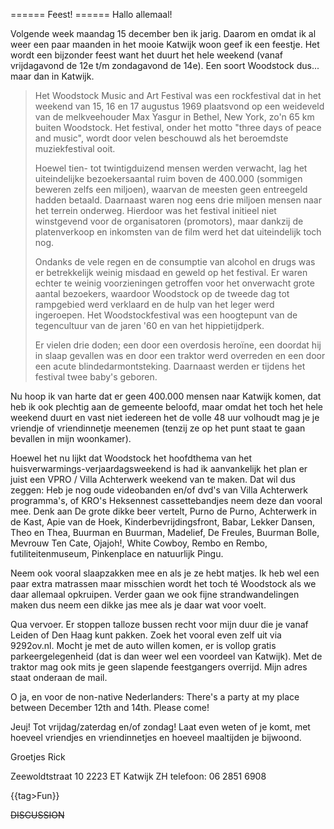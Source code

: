 ====== Feest! ======
Hallo allemaal!

Volgende week maandag 15 december ben ik jarig. Daarom en omdat ik al weer een paar maanden in het mooie Katwijk woon geef ik een feestje.
Het wordt een bijzonder feest want het duurt het hele weekend (vanaf vrijdagavond de 12e t/m zondagavond de 14e). Een soort Woodstock dus... maar dan in Katwijk.

<blockquote>Het Woodstock Music and Art Festival was een rockfestival dat in het weekend van 15, 16 en 17 augustus 1969 plaatsvond op een weideveld van de melkveehouder Max Yasgur in Bethel, New York, zo'n 65 km buiten Woodstock. Het festival, onder het motto "three days of peace and music", wordt door velen beschouwd als het beroemdste muziekfestival ooit.

Hoewel tien- tot twintigduizend mensen werden verwacht, lag het uiteindelijke bezoekersaantal ruim boven de 400.000 (sommigen beweren zelfs een miljoen), waarvan de meesten geen entreegeld hadden betaald. Daarnaast waren nog eens drie miljoen mensen naar het terrein onderweg. Hierdoor was het festival initieel niet winstgevend voor de organisatoren (promotors), maar dankzij de platenverkoop en inkomsten van de film werd het dat uiteindelijk toch nog.

Ondanks de vele regen en de consumptie van alcohol en drugs was er betrekkelijk weinig misdaad en geweld op het festival. Er waren echter te weinig voorzieningen getroffen voor het onverwacht grote aantal bezoekers, waardoor Woodstock op de tweede dag tot rampgebied werd verklaard en de hulp van het leger werd ingeroepen. Het Woodstockfestival was een hoogtepunt van de tegencultuur van de jaren '60 en van het hippietijdperk.

Er vielen drie doden; een door een overdosis heroïne, een doordat hij in slaap gevallen was en door een traktor werd overreden en een door een acute blindedarmontsteking. Daarnaast werden er tijdens het festival twee baby's geboren.</blockquote>

Nu hoop ik van harte dat er geen 400.000 mensen naar Katwijk komen, dat heb ik ook plechtig aan de gemeente beloofd, maar omdat het toch het hele weekend duurt en vast niet iedereen het de volle 48 uur volhoudt mag je je vriendje of vriendinnetje meenemen (tenzij ze op het punt staat te gaan bevallen in mijn woonkamer).

Hoewel het nu lijkt dat Woodstock het hoofdthema van het huisverwarmings-verjaardagsweekend is had ik aanvankelijk het plan er juist een VPRO / Villa Achterwerk weekend van te maken. Dat wil dus zeggen: Heb je nog oude videobanden en/of dvd's van Villa Achterwerk programma's, of KRO's Heksennest cassettebandjes neem deze dan vooral mee. Denk aan De grote dikke beer vertelt, Purno de Purno, Achterwerk in de Kast, Apie van de Hoek, Kinderbevrijdingsfront, Babar, Lekker Dansen, Theo en Thea, Buurman en Buurman, Madelief, De Freules, Buurman Bolle, Mevrouw Ten Cate, Ojajoh!, White Cowboy, Rembo en Rembo, futiliteitenmuseum, Pinkenplace en natuurlijk Pingu.

Neem ook vooral slaapzakken mee en als je ze hebt matjes. Ik heb wel een paar extra matrassen maar misschien wordt het toch té Woodstock als we daar allemaal opkruipen. Verder gaan we ook fijne strandwandelingen maken dus neem een dikke jas mee als je daar wat voor voelt.

Qua vervoer. Er stoppen talloze bussen recht voor mijn duur die je vanaf Leiden of Den Haag kunt pakken. Zoek het vooral even zelf uit via 9292ov.nl. Mocht je met de auto willen komen, er is vollop gratis parkeergelegenheid (dat is dan weer wel een voordeel van Katwijk). Met de traktor mag ook mits je geen slapende feestgangers overrijd. Mijn adres staat onderaan de mail.

O ja, en voor de non-native Nederlanders: There's a party at my place between December 12th and 14th. Please come!

Jeuj! Tot vrijdag/zaterdag en/of zondag! Laat even weten of je komt, met hoeveel vriendjes en vriendinnetjes en hoeveel maaltijden je bijwoond.

Groetjes Rick

Zeewoldtstraat 10
2223 ET Katwijk ZH
telefoon: 06 2851 6908

{{tag>Fun}}


~~DISCUSSION~~
